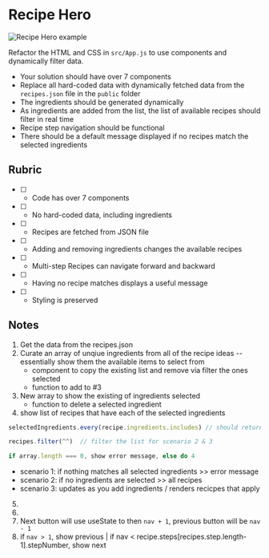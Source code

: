 # Recipe Hero

![Recipe Hero example](recipe-hero.jpg)

Refactor the HTML and CSS in `src/App.js` to use components and dynamically filter data.

* Your solution should have over 7 components
* Replace all hard-coded data with dynamically fetched data from the `recipes.json` file in the `public` folder
* The ingredients should be generated dynamically
* As ingredients are added from the list, the list of available recipes should filter in real time
* Recipe step navigation should be functional
* There should be a default message displayed if no recipes match the selected ingredients

## Rubric

* [ ] - Code has over 7 components
* [ ] - No hard-coded data, including ingredients
* [ ] - Recipes are fetched from JSON file
* [ ] - Adding and removing ingredients changes the available recipes
* [ ] - Multi-step Recipes can navigate forward and backward
* [ ] - Having no recipe matches displays a useful message
* [ ] - Styling is preserved


## Notes

1. Get the data from the recipes.json 
2. Curate an array of unqiue ingredients from all of the recipe ideas -- essentially show them the available items to select from
    - component to copy the existing list and remove via filter the ones selected 
    - function to add to #3
3. New array to show the existing of ingredients selected
    -  function to delete a selected ingredient
4. show list of recipes that have each of the selected ingredients

```js
selectedIngredients.every(recipe.ingredients.includes) // should return a boolean of true if it includes it

recipes.filter(^^)  // filter the list for scenario 2 & 3

if array.length === 0, show error message, else do 4
```

- scenario 1: if nothing matches all selected ingredients >> error message 
- scenario 2: if no ingredients are selected >> all recipes 
- scenario 3: updates as you add ingredients / renders recicpes that apply

5.
6. 
7. Next button will use useState to then `nav + 1`, previous button will be `nav - 1`
8. if `nav > 1`, show previous | if nav < recipe.steps[recipes.step.length-1].stepNumber,  show next
